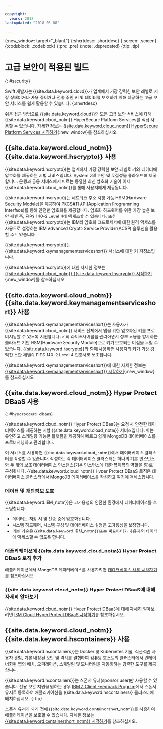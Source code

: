 ```yaml
---

copyright:
  years: 2018
lastupdated: "2018-08-08"

---
```

{:new_window: target="_blank"}
{:shortdesc: .shortdesc}
{:screen: .screen}
{:codeblock: .codeblock}
{:pre: .pre}
{:note: .deprecated}
{:tip: .tip} 

# 고급 보안이 적용된 빌드
{: #security}

Swift 개발자는 {{site.data.keyword.cloud}}가 업계에서 가장 강력한 보안 레벨로 저장 상태이거나 사용 중이거나 전송 중인 키 및 데이터를 보호하기 위해 제공하는 고급 보안 서비스를 쉽게 활용할 수 있습니다.
{:shortdesc}

쉬운 접근 방법으로 {{site.data.keyword.cloud}}의 모든 고급 보안 서비스에 대해 {{site.data.keyword.cloud_notm}} HyperSecure Platform Services를 직접 사용할 수 있습니다. 자세한 정보는 [{{site.data.keyword.cloud_notm}} HyperSecure Platform Services 시작하기](/docs/services/hypersecure-platform/index.html){:new_window}를 참조하십시오.

## {{site.data.keyword.cloud_notm}} {{site.data.keyword.hscrypto}} 사용

{{site.data.keyword.hscrypto}}는 업계에서 가장 강력한 보안 레벨로 키와 데이터에 암호화를 제공하는 시범 서비스입니다. System z의 보안 및 무결성을 클라우드에 제공합니다. 은행과 금융 서비스에서 따르는 동일한 최신 암호화 기술이 이제 {{site.data.keyword.cloud_notm}}를 통해 사용자에게 제공됩니다. 

{{site.data.keyword.hscrypto}}는 네트워크 주소 지정 가능 HSM(Hardware Security Module)을 제공하여 PKCS#11 API(Application Programming Interface)를 통해 안전한 암호화를 제공합니다. 암호화 하드웨어를 위한 가장 높은 보안 레벨 즉, FIPS 140-2 Level 4에 액세스할 수 있습니다. 또한 {{site.data.keyword.hscrypto}}는 IBM의 암호화 코프로세서에 대한 원격 액세스를 사용으로 설정하는 IBM Advanced Crypto Service Provider(ACSP) 솔루션을 활용할 수도 있습니다. 

{{site.data.keyword.hscrypto}}는 {{site.data.keyword.keymanagementserviceshort}} 서비스에 대한 키 저장소입니다. 

{{site.data.keyword.hscrypto}}에 대한 자세한 정보는 [{{site.data.keyword.cloud_notm}} {{site.data.keyword.hscrypto}} 시작하기](/docs/services/hs-crypto/index.html){:new_window}를 참조하십시오.

## {{site.data.keyword.cloud_notm}} {{site.data.keyword.keymanagementserviceshort}} 사용

{{site.data.keyword.keymanagementserviceshort}}는 사용자가 {{site.data.keyword.cloud_notm}} 서비스 전체에서 앱을 위한 암호화된 키를 프로비저닝할 수 있도록 지원합니다. 키의 라이프사이클을 관리하면서 정보 도용을 방지하는 클라우드 기반 HSM(Hardware Security Module)으로 키가 보호되는 이점을 누릴 수 있습니다. {{site.data.keyword.hscrypto}}와 함께 사용하면 사용자의 키가 가장 강력한 보안 레벨의 FIPS 140-2 Level 4 인증서로 보호됩니다. 

{{site.data.keyword.keymanagementserviceshort}}에 대한 자세한 정보는 [{{site.data.keyword.keymanagementserviceshort}} 시작하기](/docs/services/keymgmt/index.html){:new_window}를 참조하십시오. 

## {{site.data.keyword.cloud_notm}} Hyper Protect DBaaS 사용
{: #hypersecure-dbaas}

{{site.data.keyword.cloud_notm}} Hyper Protect DBaaS는 요청 시 안전한 데이터베이스를 제공하는 시범 {{site.data.keyword.cloud_notm}} 서비스입니다. 이는 유연하고 스케일링 가능한 플랫폼을 제공하여 빠르고 쉽게 MongoDB 데이터베이스를 프로비저닝하고 관리합니다. 

이 서비스를 사용하면 {{site.data.keyword.cloud_notm}}에서 데이터베이스 클러스터를 작성할 수 있습니다. 작성하는 각 데이터베이스 클러스터는 하나의 기본 인스턴스와 두 개의 보조 데이터베이스 인스턴스(기본 인스턴스에 대한 복제복의 역할을 함)로 구성됩니다. {{site.data.keyword.cloud_notm}} Hyper Protect DBaaS 로직은 데이터베이스 클러스터에서 MongoDB 데이터베이스를 작성하고 여기에 액세스합니다.

### 데이터 및 개인정보 보호

{{site.data.keyword.IBM_notm}}은 고가용성의 안전한 환경에서 데이터베이스를 호스팅합니다.
 * 데이터는 저장 시 및 전송 중에 암호화됩니다.
 * 시스템 하드웨어, 시스템 구성 및 데이터베이스 설정은 고가용성을 보장합니다.
 * 기본 기술은 {{site.data.keyword.IBM_notm}} 또는 써드파티가 사용자의 데이터에 액세스할 수 없도록 합니다. 

### 애플리케이션에 {{site.data.keyword.cloud_notm}} Hyper Protect DBaaS 로직 추가

애플리케이션에서 MongoDB 데이터베이스를 사용하려면
[데이터베이스 사용 시작하기](../hypersecure_dbaas/database-cluster.html)를 참조하십시오.  

### {{site.data.keyword.cloud_notm}} Hyper Protect DBaaS에 대해 자세히 알아보기

{{site.data.keyword.cloud_notm}} Hyper Protect DBaaS에 대해 자세히 알아보려면 [IBM Cloud Hyper Protect DBaaS 시작하기](/docs/services/hyper-protect-dbaas/index.html)를 참조하십시오.

## {{site.data.keyword.cloud_notm}} {{site.data.keyword.hscontainers}} 사용

{{site.data.keyword.hscontainers}}는 Docker 및 Kubernetes 기술, 직관적인 사용자 경험, 기본 내장된 보안 및 격리를 결합하여 컴퓨팅 호스트의 클러스터에서 컨테이너화된 앱의 배치, 오퍼레이션, 스케일링 및 모니터링을 자동화하는 강력한 도구를 제공합니다. 

{{site.data.keyword.hscontainers}}는 스폰서 유저(sponsor user)만 사용할 수 있습니다. 전용 보안 지원을 원하는 경우 [IBM Z Client Feedback Program](https://www-01.ibm.com/marketing/iwm/iwmdocs/web/cc/earlyprograms/zcustomer.shtml)에서 스폰서 유저로 등록하여 애플리케이션을 {{site.data.keyword.hscontainers}} 클러스터에 배치하십시오.
{: tip}

스폰서 유저가 되기 전에 {{site.data.keyword.containershort_notm}}를 사용하여 애플리케이션을 보호할 수 있습니다. 자세한 정보는 [{{site.data.keyword.containershort_notm}} 시작하기](/docs/containers/container_index.html#container_index)를 참조하십시오.
